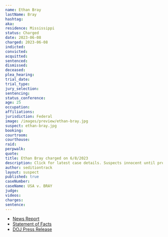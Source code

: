 ```yaml
---
name: Ethan Bray
lastName: Bray
hashtag: 
aka:
residence: Mississippi
status: Charged
date: 2023-06-08
charged: 2023-06-08
indicted:
convicted:
acquitted:
sentenced:
dismissed:
deceased:
plea_hearing:
trial_date:
trial_type:
jury_selection:
sentencing:
status_conference:
age: 25
occupation:
affiliations:
jurisdiction: Federal
image: /images/preview/ethan-bray.jpg
suspect: ethan-bray.jpg
booking:
courtroom:
courthouse:
raid:
perpwalk:
quote:
title: Ethan Bray charged on 6/8/2023
description: Click for latest case details. Suspects innocent until proven guilty.
author: seditiontrack
layout: suspect
published: true
caseNumber: 
caseName: USA v. BRAY
judge:
videos:
charges:
sentence:
---
```

- [News Report](https://ca.news.yahoo.com/mississippi-father-son-charged-connection-192053550.html)
- [Statement of Facts](https://www.justice.gov/usao-dc/press-release/file/1586936/download)
- [DOJ Press Release](https://www.justice.gov/usao-dc/pr/mississippi-father-and-son-arrested-felony-charges-actions-during-jan-6-capitol-breach)